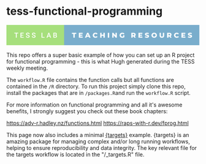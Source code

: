 
# tess-functional-programming

<!-- badges: start -->
![tess-badge](inst/tess-lab-teaching-resources.svg)
<!-- badges: end -->

This repo offers a super basic example of how you can set up an R project for
functional programming - this is what Hugh generated during the TESS weekly 
meeting. 

The `workflow.R` file contains the function calls but all functions are contained
in the `/R` directory. To run this project simply clone this repo, install the
packages that are in `/packages.R`and run the `workflow.R` script.

For more information on functional programming and all it's awesome benefits, 
I strongly suggest you check out these book chapters: 

https://adv-r.hadley.nz/functions.html
https://raps-with-r.dev/fprog.html

This page now also includes a minimal [{targets}](https://books.ropensci.org/targets/) example. {targets} is an amazing package for managing complex and/or long running workflows, helping to 
ensure reproducibility and data integrity. The key relevant file for the targets workflow is located in the "/_targets.R" file.

